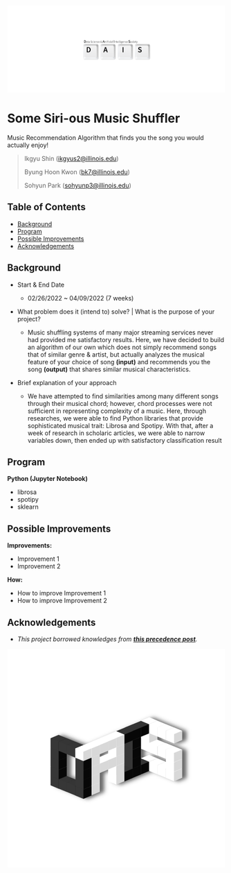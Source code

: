 ![DAISLOGO](DAISLOGO_TOP.png)

# Some Siri-ous Music Shuffler
Music Recommendation Algorithm that finds you the song you would actually enjoy! 
> Ikgyu Shin (ikgyus2@illinois.edu)
>
> Byung Hoon Kwon (bk7@illinois.edu)
> 
> Sohyun Park (sohyunp3@illinois.edu)

## Table of Contents
* [Background](#background)
* [Program](#program)
* [Possible Improvements](#possible-improvements)
* [Acknowledgements](#acknowledgements)


## Background

- Start & End Date
  - 02/26/2022 ~ 04/09/2022 (7 weeks)

- What problem does it (intend to) solve? | What is the purpose of your project?
  - Music shuffling systems of many major streaming services never had provided me satisfactory results. Here, we have decided to build an algorithm of our own which does not simply recommend songs that of similar genre & artist, but actually analyzes the musical feature of your choice of song **(input)** and recommends you the song **(output)** that shares similar musical characteristics.

- Brief explanation of your approach
  - We have attempted to find similarities among many different songs through their musical chord; however, chord processes were not sufficient in representing complexity of a music. Here, through researches, we were able to find Python libraries that provide sophisticated musical trait: Librosa and Spotipy. With that, after a week of research in scholaric articles, we were able to narrow variables down, then ended up with satisfactory classification result


## Program

**Python (Jupyter Notebook)**
- librosa
- spotipy
- sklearn

## Possible Improvements

**Improvements:**
- Improvement 1
- Improvement 2

**How:**
- How to improve Improvement 1
- How to improve Improvement 2


## Acknowledgements

- *This project borrowed knowledges from __[this precedence post](https://www.kdnuggets.com/2020/02/audio-data-analysis-deep-learning-python-part-1.html)__.*

![DAISICON](DAISICON_BOTTOM.png)
